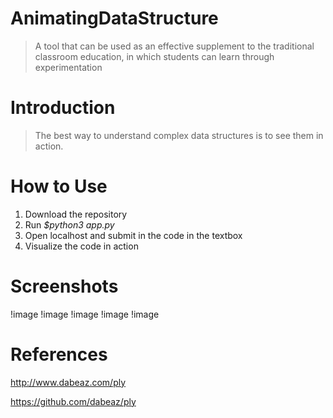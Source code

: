 # AnimatingDataStructure

> A tool that can be used as an effective supplement to the traditional classroom education, in which students can learn through experimentation

# Introduction

> The best way to understand complex data structures is to see them in action.

# How to Use

 1. Download the repository
 2. Run _$python3 app.py_
 3. Open localhost and submit in the code in the textbox
 4. Visualize the code in action
 
# Screenshots

!image[](images/tl1.png)
!image[](images/tl2.png)
!image[](images/tl3.png)
!image[](images/tl4.png)
!image[](images/tl5.png)




# References

http://www.dabeaz.com/ply

https://github.com/dabeaz/ply
